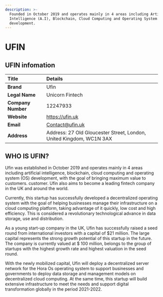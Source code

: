 ```yaml
---
description: >-
  Founded in October 2019 and operates mainly in 4 areas including Artificial
  Intelligence (A.I), Blockchain, Cloud Computing and Operating System (OS)
  development.
---
```


# UFIN

## 

## UFIN infomation

| Title | Details |
| :--- | :--- |
| **Brand** | Ufin |
| **Legal Name** | Unicorn Fintech |
| **Company Number** | 12247933 |
| **Website** | https://ufin.uk |
| **Email** | Contact@ufin.uk |
| **Address** | Address: 27 Old Gloucester Street, London, United Kingdom, WC1N 3AX |

## **WHO IS UFIN?** 

Ufin was established in October 2019 and operates mainly in 4 areas including artificial intelligence, blockchain, cloud computing and operating system \(OS\) development, with the goal of bringing maximum value to customers. customer. Ufin also aims to become a leading fintech company in the UK and around the world. 

Currently, this startup has successfully developed a decentralized operating system with the goal of helping businesses manage their infrastructure on a cloud computing platform, taking advantage of it quickly, low cost and high efficiency. This is considered a revolutionary technological advance in data storage, use and distribution. 

As a young start-up company in the UK, Ufin has successfully raised a seed round from international investors with a capital of $21 million. The large capital represents the strong growth potential of this startup in the future. The company is currently valued at $ 100 million, belongs to the group of startups with the highest growth rate and highest valuation in the seed round. 

With the newly mobilized capital, Ufin will deploy a decentralized server network for the Hora Os operating system to support businesses and governments to deploy data storage and management models on decentralized cloud computing. At the same time, this startup will build extensive infrastructure to meet the needs and support digital transformation globally in the period 2021-2022.

